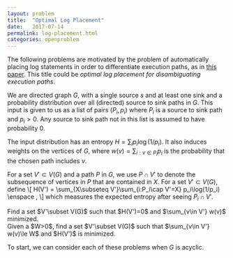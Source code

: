 ```yaml
---
layout: problem
title:  "Optimal Log Placement"
date:   2017-07-14
permalink: log-placement.html
categories: openproblem
---
```

The following problems are motivated by the problem of automatically placing log statements in order to differentiate execution paths, as in [this paper][ding].  This title could be *optimal log placement for disambiguating execution paths*.

We are directed graph $G$, with a single source $s$ and at least one sink and a probability distribution over all (directed) source to sink paths in $G$. This input is given to us as a list of pairs $(P_i,p_i)$ where $P_i$ is a source to sink path and $p_i>0$. Any source to sink path not in this list is assumed to have probability 0.

The input distribution has an entropy $H=\sum_{i}p_i\log(1/p_i)$.  It also induces weights on the vertices of $G$, where $w(v)=\sum_{i:v\in P_i} p_i$ is the probability that the chosen path includes $v$.  

For a set $V'\subset V(G)$ and a path $P$ in $G$, we use $P\cap V'$ to denote the subsequence of vertices in $P$ that are contained in $X$.  For a set $V'\subset V(G)$, define
\\[
   H(V') = \sum_{X\subseteq V'}\sum_{i:P_i\cap V'=X} p_i\log(1/p_i) \enspace ,
\\]
which measures the expected entropy after seeing $P_i\cap V'$.

<div class="problem">
  Find a set $V'\subset V(G)$ such that $H(V')=0$ and $\sum_{v\in V'} w(v)$ minimized.
</div>

<div class="problem">
  Given a $W>0$, find a set $V'\subset V(G)$ such that $\sum_{v\in V'} w(v)\le W$ and $H(V')$ is minimized.
</div>

To start, we can consider each of these problems when $G$ is acyclic.

[ding]:http://log20.dsrg.utoronto.ca/log20_sosp17_paper.pdf
